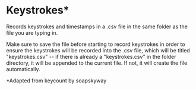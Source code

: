 # Keystrokes*

Records keystrokes and timestamps in a .csv file in the same folder as the file you are typing in.

Make sure to save the file before starting to record keystrokes in order to ensure the keystrokes will be recorded into the .csv file, which will be titled "keystrokes.csv" -- if there is already a "keystrokes.csv" in the folder directory, it will be appended to the current file. If not, it will create the file automatically. 

*Adapted from keycount by soapskyway
